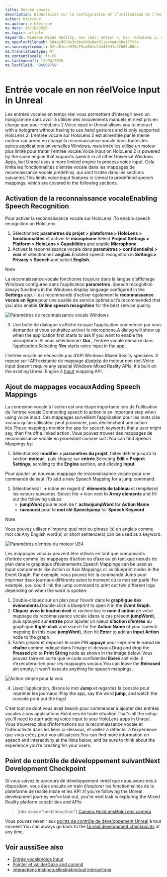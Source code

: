 ```yaml
---
title: Entrée vocale
description: Didacticiel sur la configuration et l’utilisation de l’entrée vocale dans HoloLens 2 et le moteur inréel
author: hferrone
ms.author: v-hferrone
ms.date: 06/10/2020
ms.topic: article
keywords: Windows Mixed Reality, non réel, moteur 4, UE4, HoloLens 2, voix, entrée vocale, reconnaissance vocale, réalité mixte, développement, fonctionnalités, documentation, guides, hologrammes, développement de jeux, casque de réalité mixte, casque de réalité mixte, casque de réalité virtuelle
ms.openlocfilehash: 504a2d978e3c9bc698e8edd11ea8a4d6be13795a
ms.sourcegitcommit: 32cb81eee976e73cd661c2b347691c37865a60bc
ms.translationtype: MT
ms.contentlocale: fr-FR
ms.lasthandoff: 12/04/2020
ms.locfileid: "96609750"
---
```

# <a name="voice-input-in-unreal"></a><span data-ttu-id="bca53-104">Entrée vocale en non réel</span><span class="sxs-lookup"><span data-stu-id="bca53-104">Voice Input in Unreal</span></span>

<span data-ttu-id="bca53-105">Les entrées vocales en temps réel vous permettent d’interagir avec un hologramme sans avoir à utiliser des mouvements manuels et n’est pris en charge que pour HoloLens 2.</span><span class="sxs-lookup"><span data-stu-id="bca53-105">Voice input in Unreal allows you to interact with a hologram without having to use hand gestures and is only supported HoloLens 2.</span></span> <span data-ttu-id="bca53-106">L’entrée vocale sur HoloLens 2 est alimentée par le même moteur qui prend en charge la reconnaissance vocale dans toutes les autres applications universelles Windows, mais inréelles utilise un moteur plus limité pour traiter l’entrée vocale.</span><span class="sxs-lookup"><span data-stu-id="bca53-106">Voice input on HoloLens 2 is powered by the same engine that supports speech in all other Universal Windows Apps, but Unreal uses a more limited engine to process voice input.</span></span> <span data-ttu-id="bca53-107">Cela limite les fonctionnalités d’entrée vocale dans les mappages de reconnaissance vocale prédéfinis, qui sont traités dans les sections suivantes.</span><span class="sxs-lookup"><span data-stu-id="bca53-107">This limits voice input features in Unreal to predefined speech mappings, which are covered in the following sections.</span></span> 

## <a name="enabling-speech-recognition"></a><span data-ttu-id="bca53-108">Activation de la reconnaissance vocale</span><span class="sxs-lookup"><span data-stu-id="bca53-108">Enabling Speech Recognition</span></span>

<span data-ttu-id="bca53-109">Pour activer la reconnaissance vocale sur HoloLens :</span><span class="sxs-lookup"><span data-stu-id="bca53-109">To enable speech recognition on HoloLens:</span></span>
1. <span data-ttu-id="bca53-110">Sélectionnez **paramètres du projet > plateforme > HoloLens > fonctionnalités** et activer le **microphone**.</span><span class="sxs-lookup"><span data-stu-id="bca53-110">Select **Project Settings > Platform > HoloLens > Capabilities** and enable **Microphone**.</span></span> 
2. <span data-ttu-id="bca53-111">Activez la reconnaissance vocale dans **paramètres > confidentialité > voix** et sélectionnez **anglais**.</span><span class="sxs-lookup"><span data-stu-id="bca53-111">Enabled speech recognition in **Settings > Privacy > Speech** and select **English**.</span></span>

> [!NOTE]
> <span data-ttu-id="bca53-112">La reconnaissance vocale fonctionne toujours dans la langue d’affichage Windows configurée dans l’application **paramètres** .</span><span class="sxs-lookup"><span data-stu-id="bca53-112">Speech recognition always functions in the Windows display language configured in the **Settings** app.</span></span> <span data-ttu-id="bca53-113">Il est recommandé d’activer également la **reconnaissance vocale en ligne** pour une qualité de service optimale.</span><span class="sxs-lookup"><span data-stu-id="bca53-113">It’s recommended that you also enable **Online speech recognition** for the best service quality.</span></span>

![Paramètres de reconnaissance vocale Windows](images/unreal/speech-recognition-settings.png)

3. <span data-ttu-id="bca53-115">Une boîte de dialogue s’affiche lorsque l’application commence par vous demander si vous souhaitez activer le microphone.</span><span class="sxs-lookup"><span data-stu-id="bca53-115">A dialog will show up when the application first starts to ask if you want to enable the microphone.</span></span> <span data-ttu-id="bca53-116">Si vous sélectionnez **Oui** , l’entrée vocale démarre dans l’application.</span><span class="sxs-lookup"><span data-stu-id="bca53-116">Selecting **Yes** starts voice input in the app.</span></span>

<span data-ttu-id="bca53-117">L’entrée vocale ne nécessite pas d’API Windows Mixed Reality spéciales. Il repose sur l’API existante de mappage [d’entrée](https://docs.unrealengine.com/Gameplay/Input/index.html) de moteur non réel.</span><span class="sxs-lookup"><span data-stu-id="bca53-117">Voice input doesn’t require any special Windows Mixed Reality APIs; it's built on the existing Unreal Engine 4 [Input](https://docs.unrealengine.com/Gameplay/Input/index.html) mapping API.</span></span> 

## <a name="adding-speech-mappings"></a><span data-ttu-id="bca53-118">Ajout de mappages vocaux</span><span class="sxs-lookup"><span data-stu-id="bca53-118">Adding Speech Mappings</span></span>

<span data-ttu-id="bca53-119">La connexion vocale à l’action est une étape importante lors de l’utilisation de l’entrée vocale.</span><span class="sxs-lookup"><span data-stu-id="bca53-119">Connecting speech to action is an important step when using voice input.</span></span> <span data-ttu-id="bca53-120">Ces mappages surveillent l’application pour les mots clés vocaux qu’un utilisateur peut prononcer, puis déclenchent une action liée.</span><span class="sxs-lookup"><span data-stu-id="bca53-120">These mappings monitor the app for speech keywords that a user might say, then fire off a linked action.</span></span> <span data-ttu-id="bca53-121">Vous pouvez trouver des mappages de reconnaissance vocale en procédant comme suit :</span><span class="sxs-lookup"><span data-stu-id="bca53-121">You can find Speech Mappings by:</span></span>
1. <span data-ttu-id="bca53-122">Sélectionnez **modifier > paramètres du projet**, faites défiler jusqu’à la section **moteur** , puis cliquez sur **entrée**.</span><span class="sxs-lookup"><span data-stu-id="bca53-122">Selecting **Edit > Project Settings**, scrolling to the **Engine** section, and clicking **Input**.</span></span>

<span data-ttu-id="bca53-123">Pour ajouter un nouveau mappage de reconnaissance vocale pour une commande de saut :</span><span class="sxs-lookup"><span data-stu-id="bca53-123">To add a new Speech Mapping for a jump command:</span></span>
1. <span data-ttu-id="bca53-124">Sélectionnez l' **+** icône en regard d' **éléments de tableau** et remplissez les valeurs suivantes :</span><span class="sxs-lookup"><span data-stu-id="bca53-124">Select the **+** icon next to **Array elements** and fill out the following values:</span></span>
    * <span data-ttu-id="bca53-125">**jumpWord** pour le nom de l' **action**</span><span class="sxs-lookup"><span data-stu-id="bca53-125">**jumpWord** for **Action Name**</span></span>
    * <span data-ttu-id="bca53-126">**raccourci** pour le **mot clé Speech**</span><span class="sxs-lookup"><span data-stu-id="bca53-126">**jump** for **Speech Keyword**</span></span>

> [!NOTE]
> <span data-ttu-id="bca53-127">Vous pouvez utiliser n’importe quel mot ou phrase (s) en anglais comme mot clé.</span><span class="sxs-lookup"><span data-stu-id="bca53-127">Any English word(s) or short sentence(s) can be used as a keyword.</span></span> 

![Paramètres d’entrée du moteur UE4](images/unreal/engine-input.png)

<span data-ttu-id="bca53-129">Les mappages vocaux peuvent être utilisés en tant que composants d’entrée comme les mappages d’action ou d’axe ou en tant que nœuds de plan dans le graphique d’événements.</span><span class="sxs-lookup"><span data-stu-id="bca53-129">Speech Mappings can be used as Input components like Action or Axis Mappings or as blueprint nodes in the Event Graph.</span></span> <span data-ttu-id="bca53-130">Par exemple, vous pouvez lier la commande Jump pour imprimer deux journaux différents selon le moment où le mot est parlé :</span><span class="sxs-lookup"><span data-stu-id="bca53-130">For example, you could link the jump command to print out two different logs depending on when the word is spoken:</span></span>

1. <span data-ttu-id="bca53-131">Double-cliquez sur un plan pour l’ouvrir dans le **graphique des événements**.</span><span class="sxs-lookup"><span data-stu-id="bca53-131">Double-click a blueprint to open it in the **Event Graph**.</span></span>
2. <span data-ttu-id="bca53-132">**Cliquez avec le bouton droit** et recherchez le **nom d’action** de votre mappage de reconnaissance vocale (dans le cas présent **jumpWord**), puis appuyez sur **entrée** pour ajouter un nœud **d’action d’entrée** au graphique.</span><span class="sxs-lookup"><span data-stu-id="bca53-132">**Right-click** and search for the **Action Name** of your speech mapping (in this case **jumpWord**), then hit **Enter** to add an **Input Action** node to the graph.</span></span>
3. <span data-ttu-id="bca53-133">Faites glisser et déposez le code PIN **appuyé** pour imprimer le nœud de **chaîne** comme indiqué dans l’image ci-dessous.</span><span class="sxs-lookup"><span data-stu-id="bca53-133">Drag and drop the **Pressed** pin to **Print String** node as shown in the image below.</span></span> <span data-ttu-id="bca53-134">Vous pouvez faire en sorte que le code confidentiel **libéré** soit vide. il n’exécutera rien pour les mappages vocaux.</span><span class="sxs-lookup"><span data-stu-id="bca53-134">You can leave the **Released** pin empty, it won't execute anything for speech mappings.</span></span>
 
![Action simple pour la voix](images/unreal/voice-input-img-03.png)

4. <span data-ttu-id="bca53-136">Lisez l’application, disons le mot **Jump** et regardez la console pour imprimer les journaux !</span><span class="sxs-lookup"><span data-stu-id="bca53-136">Play the app, say the word **jump**, and watch the console print out the logs!</span></span>

<span data-ttu-id="bca53-137">C’est tout ce dont vous avez besoin pour commencer à ajouter des entrées vocales à vos applications HoloLens en toute situation.</span><span class="sxs-lookup"><span data-stu-id="bca53-137">That's all the setup you'll need to start adding voice input to your HoloLens apps in Unreal.</span></span> <span data-ttu-id="bca53-138">Vous trouverez plus d’informations sur la reconnaissance vocale et l’interactivité dans les liens ci-dessous, et veillez à réfléchir à l’expérience que vous créez pour vos utilisateurs.</span><span class="sxs-lookup"><span data-stu-id="bca53-138">You can find more information on speech and interactivity at the links below, and be sure to think about the experience you're creating for your users.</span></span>

## <a name="next-development-checkpoint"></a><span data-ttu-id="bca53-139">Point de contrôle de développement suivant</span><span class="sxs-lookup"><span data-stu-id="bca53-139">Next Development Checkpoint</span></span>

<span data-ttu-id="bca53-140">Si vous suivez le parcours de développement inréel que nous avons mis à disposition, vous êtes ensuite en train d’explorer les fonctionnalités de la plateforme de réalité mixte et les API :</span><span class="sxs-lookup"><span data-stu-id="bca53-140">If you're following the Unreal development journey we've laid out, you're next task is exploring the Mixed Reality platform capabilities and APIs:</span></span> 

> [!div class="nextstepaction"]
> [<span data-ttu-id="bca53-141">Caméra HoloLens</span><span class="sxs-lookup"><span data-stu-id="bca53-141">HoloLens camera</span></span>](unreal-hololens-camera.md)

<span data-ttu-id="bca53-142">Vous pouvez revenir aux [points de contrôle de développement Unreal](unreal-development-overview.md#2-core-building-blocks) à tout moment.</span><span class="sxs-lookup"><span data-stu-id="bca53-142">You can always go back to the [Unreal development checkpoints](unreal-development-overview.md#2-core-building-blocks) at any time.</span></span>

## <a name="see-also"></a><span data-ttu-id="bca53-143">Voir aussi</span><span class="sxs-lookup"><span data-stu-id="bca53-143">See also</span></span>
* [<span data-ttu-id="bca53-144">Entrée vocale</span><span class="sxs-lookup"><span data-stu-id="bca53-144">Voice Input</span></span>](../../design/voice-input.md)
* [<span data-ttu-id="bca53-145">Pointer et valider</span><span class="sxs-lookup"><span data-stu-id="bca53-145">Gaze and commit</span></span>](../../design/gaze-and-commit.md)
* [<span data-ttu-id="bca53-146">Interactions instinctuelles</span><span class="sxs-lookup"><span data-stu-id="bca53-146">Instinctual interactions</span></span>](../../design/interaction-fundamentals.md)

